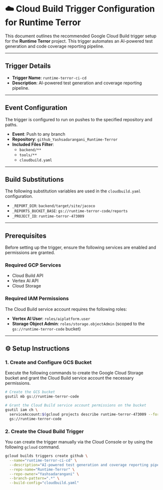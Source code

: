 # ☁️ Cloud Build Trigger Configuration for Runtime Terror

This document outlines the recommended Google Cloud Build trigger setup for the **Runtime Terror** project. This trigger automates an AI-powered test generation and code coverage reporting pipeline.

-----

## Trigger Details

  * **Trigger Name**: `runtime-terror-ci-cd`
  * **Description**: AI-powered test generation and coverage reporting pipeline.

-----

## Event Configuration

The trigger is configured to run on pushes to the specified repository and paths.

  * **Event**: Push to any branch
  * **Repository**: `github_Yashsadarangani_Runtime-Terror`
  * **Included Files Filter**:
      * `backend/**`
      * `tools/**`
      * `cloudbuild.yaml`

-----

## Build Substitutions

The following substitution variables are used in the `cloudbuild.yaml` configuration.

  * `_REPORT_DIR`: `backend/target/site/jacoco`
  * `_REPORTS_BUCKET_BASE`: `gs://runtime-terror-code/reports`
  * `_PROJECT_ID`: `runtime-terror-473009`

-----

## Prerequisites

Before setting up the trigger, ensure the following services are enabled and permissions are granted.

### Required GCP Services

  * Cloud Build API
  * Vertex AI API
  * Cloud Storage

### Required IAM Permissions

The Cloud Build service account requires the following roles:

  * **Vertex AI User**: `roles/aiplatform.user`
  * **Storage Object Admin**: `roles/storage.objectAdmin` (scoped to the `gs://runtime-terror-code` bucket)

-----

## ⚙️ Setup Instructions

### 1\. Create and Configure GCS Bucket

Execute the following commands to create the Google Cloud Storage bucket and grant the Cloud Build service account the necessary permissions.

```bash
# Create the GCS bucket
gsutil mb gs://runtime-terror-code

# Grant the Cloud Build service account permissions on the bucket
gsutil iam ch \
  serviceAccount:$(gcloud projects describe runtime-terror-473009 --format="value(projectNumber)")@cloudbuild.gserviceaccount.com:roles/storage.objectAdmin \
  gs://runtime-terror-code
```

### 2\. Create the Cloud Build Trigger

You can create the trigger manually via the Cloud Console or by using the following `gcloud` command.

```bash
gcloud builds triggers create github \
  --name="runtime-terror-ci-cd" \
  --description="AI-powered test generation and coverage reporting pipeline" \
  --repo-name="Runtime-Terror" \
  --repo-owner="Yashsadarangani" \
  --branch-pattern=".*" \
  --build-config="cloudbuild.yaml"
```